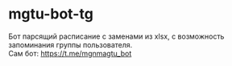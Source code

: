 # mgtu-bot-tg
Бот парсящий расписание c заменами из xlsx, с возможность запоминания группы пользователя.<br>
Сам бот: https://t.me/mgnmagtu_bot
